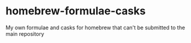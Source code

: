# homebrew-formulae-casks
My own formulae and casks for homebrew that can't be submitted to the main repository
